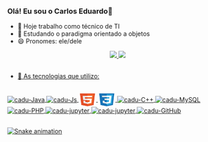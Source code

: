### Olá! Eu sou o Carlos Eduardo👋  

- 🔭 Hoje trabalho como técnico de TI 
- 🌱 Estudando o paradigma orientado a objetos
- 😄 Pronomes: ele/dele

<div align="center">
  <a href="https://github.com/caduleite">
  <img height="180em" src="https://github-readme-stats.vercel.app/api?username=caduleite&show_icons=true&theme=tokyonight&include_all_commits=true&count_private=true"/>
  <img height="180em" src="https://github-readme-stats.vercel.app/api/top-langs/?username=caduleite&layout=compact&langs_count=7&theme=tokyonight"/>
</div>
  
  ##
  
  - 🤖 As tecnologias que utilizo:
  
  <div style="display: inline_block"><br>
    <img align="center" alt="cadu-Java" height="30" width="40" src="https://cdn.jsdelivr.net/gh/devicons/devicon/icons/java/java-original-wordmark.svg">
    <img align="center" alt="cadu-Js" height="30" width="40" src="https://cdn.jsdelivr.net/gh/devicons/devicon/icons/javascript/javascript-original.svg">
    <img align="center" alt="cadu-HTML" height="30" width="40" src="https://raw.githubusercontent.com/devicons/devicon/master/icons/html5/html5-original.svg">
    <img align="center" alt="cadu-CSS" height="30" width="40" src="https://raw.githubusercontent.com/devicons/devicon/master/icons/css3/css3-original.svg">
    <img align="center" alt="cadu-C++" height="30" width="40" src="https://cdn.jsdelivr.net/gh/devicons/devicon/icons/cplusplus/cplusplus-original.svg">
    <img align="center" alt="cadu-MySQL" height="30" width="40" src="https://cdn.jsdelivr.net/gh/devicons/devicon/icons/mysql/mysql-original-wordmark.svg"">
    <img align="center" alt="cadu-PHP" height="30" width="40" src="https://cdn.jsdelivr.net/gh/devicons/devicon/icons/php/php-original.svg">
    <img align="center" alt="cadu-jupyter" height="30" width="40" src="https://cdn.jsdelivr.net/gh/devicons/devicon/icons/jupyter/jupyter-original-wordmark.svg">
    <img align="center" alt="cadu-jupyter" height="30" width="40" src="https://cdn.jsdelivr.net/gh/devicons/devicon/icons/trello/trello-plain-wordmark.svg">
    <img align="center" alt="cadu-GitHub" height="30" width="40" src="https://cdn.jsdelivr.net/gh/devicons/devicon/icons/github/github-original.svg">
   
  ##
 
<div>  
  
   ![Snake animation](https://github.com/caduleite/caduleite/blob/output/github-contribution-grid-snake.svg)
</div>
